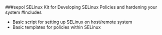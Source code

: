###sepol
SELinux Kit for Developing SELinux Policies and hardening your system 
#Includes 
- Basic script for setting up SELinux on host/remote system 
- Basic templates for policies within SELinux 

